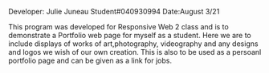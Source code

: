 Developer: Julie Juneau
Student#040930994
Date:August 3/21

This program was developed for Responsive Web 2 class and is to demonstrate a Portfolio web page for myself as a student. Here we are to include displays of works of art,photography, videography and any designs and logos we wish of our own creation. This is also to be used as a persoanl portfolio page and can be given as a link for jobs.

